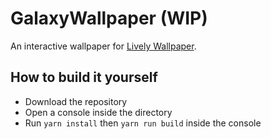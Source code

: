 # GalaxyWallpaper (WIP)

An interactive wallpaper for [Lively Wallpaper](https://rocksdanister.github.io/lively/).

## How to build it yourself

- Download the repository
- Open a console inside the directory
- Run `yarn install` then `yarn run build` inside the console
